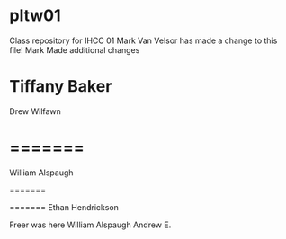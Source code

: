 # pltw01
Class repository for IHCC 01
Mark Van Velsor has made a change to this file!
Mark Made additional changes




Tiffany Baker
=======

Drew Wilfawn


=======
=======
William Alspaugh


=======

=======
Ethan Hendrickson

Freer was here
William Alspaugh
Andrew E.
